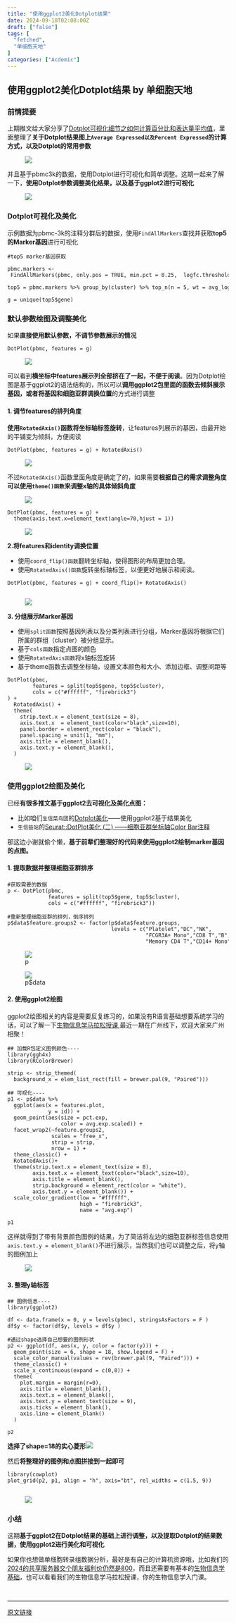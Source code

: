 ```yaml
---
title: "使用ggplot2美化Dotplot结果"
date: 2024-09-18T02:08:00Z
draft: ["false"]
tags: [
  "fetched",
  "单细胞天地"
]
categories: ["Acdemic"]
---
```

使用ggplot2美化Dotplot结果 by 单细胞天地
------
<div><section data-tool="mdnice编辑器" data-website="https://www.mdnice.com"><h3 data-tool="mdnice编辑器"><span></span><span></span><span>前情提要</span><span></span></h3><p data-tool="mdnice编辑器">上期推文给大家分享了<a href="https://mp.weixin.qq.com/s?__biz=MzI1Njk4ODE0MQ==&amp;mid=2247525311&amp;idx=1&amp;sn=e5bcd6d2ce0edb630daf842b406b97c6&amp;scene=21#wechat_redirect" data-linktype="2">Dotplot可视化细节之如何计算百分比和表达量平均值</a>，里面整理了<strong>关于Dotplot结果图上<code>Average Expressed以及Percent Expressed</code>的计算方式，以及Dotplot的常用参数</strong></p><figure data-tool="mdnice编辑器"><img data-imgfileid="100041686" data-ratio="1.268018018018018" data-src="https://mmbiz.qpic.cn/mmbiz_png/siaia0BDGJdjS2KdaeY2zM9nQyvjrjPqH2ia89lFibjRicVGPceTBgNEia6BC9HncwvtnBNtL04PWcjmicVdcwe6mSlGA/640?wx_fmt=png&amp;from=appmsg" data-type="png" data-w="444" src="https://mmbiz.qpic.cn/mmbiz_png/siaia0BDGJdjS2KdaeY2zM9nQyvjrjPqH2ia89lFibjRicVGPceTBgNEia6BC9HncwvtnBNtL04PWcjmicVdcwe6mSlGA/640?wx_fmt=png&amp;from=appmsg"></figure><p data-tool="mdnice编辑器">并且基于pbmc3k的数据，使用Dotplot进行可视化和简单调整。这期一起来了解一下，<strong>使用Dotplot参数调整美化结果，以及基于ggplot2进行可视化</strong></p><figure data-tool="mdnice编辑器"><img data-imgfileid="100041687" data-ratio="0.8009259259259259" data-src="https://mmbiz.qpic.cn/mmbiz_png/siaia0BDGJdjS2KdaeY2zM9nQyvjrjPqH20d4aKrUJzyicXjJGszGNjbKPkKX6b3xUM6VpagGW9iccuzcG3aM1qKZA/640?wx_fmt=png&amp;from=appmsg" data-type="png" data-w="1080" src="https://mmbiz.qpic.cn/mmbiz_png/siaia0BDGJdjS2KdaeY2zM9nQyvjrjPqH20d4aKrUJzyicXjJGszGNjbKPkKX6b3xUM6VpagGW9iccuzcG3aM1qKZA/640?wx_fmt=png&amp;from=appmsg"></figure><h3 data-tool="mdnice编辑器"><span></span><span></span><span>Dotplot可视化及美化</span><span></span></h3><p data-tool="mdnice编辑器">示例数据为pbmc-3k的注释分群后的数据，使用<code>FindAllMarkers</code>查找并获取<strong>top5的Marker基因</strong>进行可视化</p><pre data-tool="mdnice编辑器"><span></span><code><span>#top5 marker基因获取</span><br><br>pbmc.markers &lt;- FindAllMarkers(pbmc, only.pos = TRUE, min.pct = 0.25,  logfc.threshold = 0.25, verbose = FALSE)<br><br>top5 = pbmc.markers %&gt;% group_by(cluster) %&gt;% top_n(n = 5, wt = avg_log2FC)<br><br>g = unique(top5<span>$gene</span>)<br></code></pre><h3 data-tool="mdnice编辑器"><span></span><span></span><span>默认参数绘图及调整美化</span><span></span></h3><p data-tool="mdnice编辑器">如果<strong>直接使用默认参数，不调节参数展示的情况</strong></p><pre data-tool="mdnice编辑器"><span></span><code>DotPlot(pbmc, features = g)<br></code></pre><figure data-tool="mdnice编辑器"><img data-imgfileid="100041684" data-ratio="0.8212962962962963" data-src="https://mmbiz.qpic.cn/mmbiz_png/siaia0BDGJdjS2KdaeY2zM9nQyvjrjPqH27n9RGuwCa2tOyMKq02gXLa3EfSUOqL7n60BboVNkEBLQ3f5a0MV9EQ/640?wx_fmt=png&amp;from=appmsg" data-type="png" data-w="1080" src="https://mmbiz.qpic.cn/mmbiz_png/siaia0BDGJdjS2KdaeY2zM9nQyvjrjPqH27n9RGuwCa2tOyMKq02gXLa3EfSUOqL7n60BboVNkEBLQ3f5a0MV9EQ/640?wx_fmt=png&amp;from=appmsg"></figure><p data-tool="mdnice编辑器">可以看到<strong>横坐标中features展示列全部挤在了一起，不便于阅读</strong>。因为Dotplot绘图是基于ggplot2的语法结构的，所以可以<strong>调用ggplot2包里面的函数去倾斜展示基因，或者将基因和细胞亚群调换位置</strong>的方式进行调整</p><h4 data-tool="mdnice编辑器"><span></span><span>1. 调节features的排列角度</span><span></span></h4><p data-tool="mdnice编辑器"><strong>使用<code>RotatedAxis()</code>函数将坐标轴标签旋转</strong>，让features列展示的基因，由最开始的平铺变为倾斜，方便阅读</p><pre data-tool="mdnice编辑器"><span></span><code>DotPlot(pbmc, features = g) + RotatedAxis()<br></code></pre><figure data-tool="mdnice编辑器"><img data-imgfileid="100041685" data-ratio="0.7972222222222223" data-src="https://mmbiz.qpic.cn/mmbiz_png/siaia0BDGJdjS2KdaeY2zM9nQyvjrjPqH2hiaggfAq3aX6DrpMxj0IiajdPF5yxSXpbvnIGSqMD33xAOzCUPWEPfLA/640?wx_fmt=png&amp;from=appmsg" data-type="png" data-w="1080" src="https://mmbiz.qpic.cn/mmbiz_png/siaia0BDGJdjS2KdaeY2zM9nQyvjrjPqH2hiaggfAq3aX6DrpMxj0IiajdPF5yxSXpbvnIGSqMD33xAOzCUPWEPfLA/640?wx_fmt=png&amp;from=appmsg"></figure><p data-tool="mdnice编辑器">不过<code>RotatedAxis()</code>函数里面角度是确定了的，如果需要<strong>根据自己的需求调整角度可以使用<code>theme()函数</code>来调整x轴的具体倾斜角度</strong></p><figure data-tool="mdnice编辑器"><img data-imgfileid="100041683" data-ratio="0.2490740740740741" data-src="https://mmbiz.qpic.cn/mmbiz_png/siaia0BDGJdjS2KdaeY2zM9nQyvjrjPqH2tfrTwYMoMd9Fqfn59WZz9omsVdazblArIo8hwbXNaycs6ejucibyZzA/640?wx_fmt=png&amp;from=appmsg" data-type="png" data-w="1080" src="https://mmbiz.qpic.cn/mmbiz_png/siaia0BDGJdjS2KdaeY2zM9nQyvjrjPqH2tfrTwYMoMd9Fqfn59WZz9omsVdazblArIo8hwbXNaycs6ejucibyZzA/640?wx_fmt=png&amp;from=appmsg"></figure><pre data-tool="mdnice编辑器"><span></span><code>DotPlot(pbmc, features = g) + <br>  theme(axis.text.x=element_text(angle=70,hjust = 1))<br></code></pre><figure data-tool="mdnice编辑器"><img data-imgfileid="100041690" data-ratio="0.6907407407407408" data-src="https://mmbiz.qpic.cn/mmbiz_png/siaia0BDGJdjS2KdaeY2zM9nQyvjrjPqH272uanfhicibjyFA7C0siclxo3hnBEaOWpficAgQBIfMUicC5iaaiakxXhAw7w/640?wx_fmt=png&amp;from=appmsg" data-type="png" data-w="1080" src="https://mmbiz.qpic.cn/mmbiz_png/siaia0BDGJdjS2KdaeY2zM9nQyvjrjPqH272uanfhicibjyFA7C0siclxo3hnBEaOWpficAgQBIfMUicC5iaaiakxXhAw7w/640?wx_fmt=png&amp;from=appmsg"></figure><p data-tool="mdnice编辑器"><strong>2.将features和identity调换位置</strong></p><ul data-tool="mdnice编辑器"><li><section>使用<code>coord_flip()函数</code>翻转坐标轴，使得图形的布局更加合理。</section></li><li><section>使用<code>RotatedAxis()函数</code>旋转坐标轴标签，以便更好地展示和阅读。</section></li></ul><pre data-tool="mdnice编辑器"><span></span><code>DotPlot(pbmc, features = g) + coord_flip()+ RotatedAxis()<br><br></code></pre><figure data-tool="mdnice编辑器"><img data-imgfileid="100041688" data-ratio="0.8009259259259259" data-src="https://mmbiz.qpic.cn/mmbiz_png/siaia0BDGJdjS2KdaeY2zM9nQyvjrjPqH2lVUFdfXX8azY2rJ4LhibzMhnibYnDqt78YYxxcXleVNgesCWPCX7uIDw/640?wx_fmt=png&amp;from=appmsg" data-type="png" data-w="1080" src="https://mmbiz.qpic.cn/mmbiz_png/siaia0BDGJdjS2KdaeY2zM9nQyvjrjPqH2lVUFdfXX8azY2rJ4LhibzMhnibYnDqt78YYxxcXleVNgesCWPCX7uIDw/640?wx_fmt=png&amp;from=appmsg"></figure><p data-tool="mdnice编辑器"><strong>3. 分组展示Marker基因</strong></p><ul data-tool="mdnice编辑器"><li><section>使用<code>split函数</code>按照基因列表以及分类列表进行分组，Marker基因将根据它们所属的群组（cluster）被分组显示。</section></li><li><section>基于<code>cols函数</code>指定点图的颜色</section></li><li><section>使用<code>RotatedAxis函数</code>将x轴标签旋转</section></li><li><section>基于theme函数去调整坐标轴，设置文本颜色和大小、添加边框、调整间距等</section></li></ul><pre data-tool="mdnice编辑器"><span></span><code>DotPlot(pbmc,<br>        features = split(top5<span>$gene</span>, top5<span>$cluster</span>),<br>        cols = c(<span>"#ffffff"</span>, <span>"firebrick3"</span>)<br>) +<br>  RotatedAxis() + <br>  theme(<br>    strip.text.x = element_text(size = 8),<br>    axis.text.x  = element_text(color=<span>"black"</span>,size=10),<br>    panel.border = element_rect(color = <span>"black"</span>),<br>    panel.spacing = unit(1, <span>"mm"</span>),<br>    axis.title = element_blank(),<br>    axis.text.y = element_blank(),<br>  )<br></code></pre><figure data-tool="mdnice编辑器"><img data-imgfileid="100041691" data-ratio="0.6666666666666666" data-src="https://mmbiz.qpic.cn/mmbiz_png/siaia0BDGJdjS2KdaeY2zM9nQyvjrjPqH2aM7XVClcMibLhPGULMHPhc1dDVb7DmkiatFjsvaWSbHYfpQToAz2x3EQ/640?wx_fmt=png&amp;from=appmsg" data-type="png" data-w="1080" src="https://mmbiz.qpic.cn/mmbiz_png/siaia0BDGJdjS2KdaeY2zM9nQyvjrjPqH2aM7XVClcMibLhPGULMHPhc1dDVb7DmkiatFjsvaWSbHYfpQToAz2x3EQ/640?wx_fmt=png&amp;from=appmsg"></figure><h3 data-tool="mdnice编辑器"><span></span><span></span><span>使用ggplot2绘图及美化</span><span></span></h3><p data-tool="mdnice编辑器">已经<strong>有很多推文基于ggplot2去可视化及美化点图：</strong></p><ul data-tool="mdnice编辑器"><li><section>比如咱们<code>生信菜鸟团</code>的<a href="https://mp.weixin.qq.com/s?__biz=MzUzMTEwODk0Ng==&amp;mid=2247512727&amp;idx=1&amp;sn=37494651eed7cd694b4449d332bc6392&amp;scene=21#wechat_redirect" data-linktype="2">Dotplot美化</a>——使用ggplot2基于结果美化</section></li><li><section><code>生信益站</code>的<a href="https://mp.weixin.qq.com/s?__biz=MzU1NTk0MTUxMg==&amp;mid=2247501277&amp;idx=3&amp;sn=823772e89b7fac647870e4601ff06ac1&amp;scene=21#wechat_redirect" data-linktype="2">Seurat::DotPlot美化 (二) ——细胞亚群坐标轴Color Bar注释</a></section></li></ul><p data-tool="mdnice编辑器">那这边小谢就偷个懒，<strong>基于前辈们整理好的代码来使用ggplot2绘制marker基因的点图。</strong></p><h4 data-tool="mdnice编辑器"><span></span><span>1. 提取数据并整理细胞亚群排序</span><span></span></h4><pre data-tool="mdnice编辑器"><span></span><code><span>#获取需要的数据</span><br>p &lt;- DotPlot(pbmc,<br>             features = split(top5<span>$gene</span>, top5<span>$cluster</span>),<br>             cols = c(<span>"#ffffff"</span>, <span>"firebrick3"</span>)) <br><br><span>#重新整理细胞亚群的排列，倒序排列</span><br>p<span>$data</span><span>$feature</span>.groups2 &lt;- factor(p<span>$data</span><span>$feature</span>.groups, <br>                                 levels = c(<span>"Platelet"</span>,<span>"DC"</span>,<span>"NK"</span>,<br>                                            <span>"FCGR3A+ Mono"</span>,<span>"CD8 T"</span>,<span>"B"</span>,<br>                                            <span>"Memory CD4 T"</span>,<span>"CD14+ Mono"</span>,<span>"Naive CD4 T"</span>))<br></code></pre><figure data-tool="mdnice编辑器"><img data-imgfileid="100041689" data-ratio="0.6037037037037037" data-src="https://mmbiz.qpic.cn/mmbiz_png/siaia0BDGJdjS2KdaeY2zM9nQyvjrjPqH26dbLOOlP8qsM7WGRTTE0Hj5EbTGeVf2fjNsB3IAomENT9kQkIoGt5Q/640?wx_fmt=png&amp;from=appmsg" data-type="png" data-w="1080" src="https://mmbiz.qpic.cn/mmbiz_png/siaia0BDGJdjS2KdaeY2zM9nQyvjrjPqH26dbLOOlP8qsM7WGRTTE0Hj5EbTGeVf2fjNsB3IAomENT9kQkIoGt5Q/640?wx_fmt=png&amp;from=appmsg"><figcaption>p</figcaption></figure><figure data-tool="mdnice编辑器"><img data-imgfileid="100041692" data-ratio="1.1157407407407407" data-src="https://mmbiz.qpic.cn/mmbiz_png/siaia0BDGJdjS2KdaeY2zM9nQyvjrjPqH2S6uLVu2umZwyV1AYpIMXG51U69umI3WNdkJzd6doVgNp23CgOSict6w/640?wx_fmt=png&amp;from=appmsg" data-type="png" data-w="1080" src="https://mmbiz.qpic.cn/mmbiz_png/siaia0BDGJdjS2KdaeY2zM9nQyvjrjPqH2S6uLVu2umZwyV1AYpIMXG51U69umI3WNdkJzd6doVgNp23CgOSict6w/640?wx_fmt=png&amp;from=appmsg"><figcaption>p$data</figcaption></figure><h4 data-tool="mdnice编辑器"><span></span><span>2. 使用ggplot2绘图</span><span></span></h4><p data-tool="mdnice编辑器">ggplot2绘图相关的内容是需要反复练习的，如果没有R语言基础想要系统学习的话，可以了解一下<a href="https://mp.weixin.qq.com/s?__biz=MzAxMDkxODM1Ng==&amp;mid=2247533462&amp;idx=1&amp;sn=db7335a759233b4cea8b56c394e4171e&amp;scene=21#wechat_redirect" data-linktype="2">生物信息学马拉松授课</a>,最近一期在广州线下，欢迎大家来广州相聚！</p><pre data-tool="mdnice编辑器"><span></span><code><span>## 加载R包定义图例颜色----</span><br>library(ggh4x)<br>library(RColorBrewer)<br><br>strip &lt;- strip_themed(<br>  background_x = elem_list_rect(fill = brewer.pal(9, <span>"Paired"</span>)))<br><br><span>## 可视化----</span><br>p1 &lt;- p<span>$data</span> %&gt;% <br>  ggplot(aes(x = features.plot,<br>             y = id)) + <br>  geom_point(aes(size = pct.exp, <br>                 color = avg.exp.scaled)) + <br>  facet_wrap2(~feature.groups2, <br>              scales = <span>"free_x"</span>, <br>              strip = strip, <br>              nrow = 1) + <br>  theme_classic() + <br>  RotatedAxis()+<br>  theme(strip.text.x = element_text(size = 8),<br>        axis.text.x = element_text(color=<span>"black"</span>,size=10),<br>        axis.title = element_blank(),<br>        strip.background = element_rect(color = <span>"white"</span>),<br>        axis.text.y = element_blank()) + <br>  scale_color_gradient(low = <span>"#ffffff"</span>,<br>                       high = <span>"firebrick3"</span>, <br>                       name = <span>"avg.exp"</span>)<br><br>p1<br></code></pre><p data-tool="mdnice编辑器">这样就得到了带有背景颜色图例的结果，为了简洁将左边的细胞亚群标签信息使用<code>axis.text.y = element_blank()</code>不进行展示，当然我们也可以调整之后，将y轴的图例加上</p><figure data-tool="mdnice编辑器"><img data-imgfileid="100041696" data-ratio="0.7296296296296296" data-src="https://mmbiz.qpic.cn/mmbiz_png/siaia0BDGJdjS2KdaeY2zM9nQyvjrjPqH2rL70Nd3RBrtpQavW46Ohw9GdXYRnQfScMc3e7g1c7ibZZRmCZFM0zicQ/640?wx_fmt=png&amp;from=appmsg" data-type="png" data-w="1080" src="https://mmbiz.qpic.cn/mmbiz_png/siaia0BDGJdjS2KdaeY2zM9nQyvjrjPqH2rL70Nd3RBrtpQavW46Ohw9GdXYRnQfScMc3e7g1c7ibZZRmCZFM0zicQ/640?wx_fmt=png&amp;from=appmsg"></figure><h4 data-tool="mdnice编辑器"><span></span><span>3. 整理y轴标签</span><span></span></h4><pre data-tool="mdnice编辑器"><span></span><code><span>## 图例信息----</span><br>library(ggplot2)<br><br>df &lt;- data.frame(x = 0, y = levels(pbmc), stringsAsFactors = F )<br>df<span>$y</span> &lt;- factor(df<span>$y</span>, levels = df<span>$y</span> )<br><br><span>#通过shape选择自己想要的图例形状</span><br>p2 &lt;- ggplot(df, aes(x, y, color = factor(y))) +<br>  geom_point(size = 6, shape = 18, show.legend = F) +<br>  scale_color_manual(values = rev(brewer.pal(9, <span>"Paired"</span>))) +<br>  theme_classic() +<br>  scale_x_continuous(expand = c(0,0)) +<br>  theme(<br>    plot.margin = margin(r=0),<br>    axis.title = element_blank(),<br>    axis.text.x = element_blank(),<br>    axis.text.y = element_text(size = 9),<br>    axis.ticks = element_blank(),<br>    axis.line = element_blank()<br>  )<br><br>p2<br></code></pre><p data-tool="mdnice编辑器"><strong>选择了shape=18的实心菱形</strong><img data-imgfileid="100041695" data-ratio="2.1954732510288064" data-src="https://mmbiz.qpic.cn/mmbiz_png/siaia0BDGJdjS2KdaeY2zM9nQyvjrjPqH2sdTAGSicNg8Y6zU9EAKnXEsfBpMCakpT1U363RbNFNXteHoEHNoGjEg/640?wx_fmt=png&amp;from=appmsg" data-type="png" data-w="486" src="https://mmbiz.qpic.cn/mmbiz_png/siaia0BDGJdjS2KdaeY2zM9nQyvjrjPqH2sdTAGSicNg8Y6zU9EAKnXEsfBpMCakpT1U363RbNFNXteHoEHNoGjEg/640?wx_fmt=png&amp;from=appmsg"></p><p data-tool="mdnice编辑器">然后<strong>将整理好的图例和点图拼接到一起即可</strong></p><pre data-tool="mdnice编辑器"><span></span><code>library(cowplot)<br>plot_grid(p2, p1, align = <span>"h"</span>, axis=<span>"bt"</span>, rel_widths = c(1.5, 9))<br><br></code></pre><figure data-tool="mdnice编辑器"><img data-imgfileid="100041697" data-ratio="0.812962962962963" data-src="https://mmbiz.qpic.cn/mmbiz_png/siaia0BDGJdjS2KdaeY2zM9nQyvjrjPqH2VryeFeS6LRYdur3xKJhjUBvZZicVsdicUeNwU1NhGQWwslDJXPPpiabWw/640?wx_fmt=png&amp;from=appmsg" data-type="png" data-w="1080" src="https://mmbiz.qpic.cn/mmbiz_png/siaia0BDGJdjS2KdaeY2zM9nQyvjrjPqH2VryeFeS6LRYdur3xKJhjUBvZZicVsdicUeNwU1NhGQWwslDJXPPpiabWw/640?wx_fmt=png&amp;from=appmsg"></figure><h3 data-tool="mdnice编辑器"><span></span><span></span><span>小结</span><span></span></h3><p data-tool="mdnice编辑器">这期<strong>基于ggplot2在Dotplot结果的基础上进行调整，以及提取Dotplot的结果数据，使用ggplot2进行美化和可视化</strong></p><p data-tool="mdnice编辑器">如果你也想做单细胞转录组数据分析，最好是有自己的计算机资源哦，比如我们的<a href="https://mp.weixin.qq.com/s?__biz=MzAxMDkxODM1Ng==&amp;mid=2247528363&amp;idx=1&amp;sn=5e02f3e9b2e148191e23ebc2c0d780e7&amp;scene=21#wechat_redirect" data-linktype="2">2024的共享服务器交个朋友福利价仍然是800</a>，而且还需要有基本的<a href="https://mp.weixin.qq.com/s?__biz=MzAxMDkxODM1Ng==&amp;mid=2247533462&amp;idx=1&amp;sn=db7335a759233b4cea8b56c394e4171e&amp;scene=21#wechat_redirect" data-linktype="2">生物信息学基础</a>，也可以看看我们的生物信息学马拉松授课，你的生物信息学入门课。</p></section><p><br></p><p><mp-style-type data-value="3"></mp-style-type></p></div>  
<hr>
<a href="https://mp.weixin.qq.com/s/rXbm4SQO6tl5hjY_BTI3dQ",target="_blank" rel="noopener noreferrer">原文链接</a>
